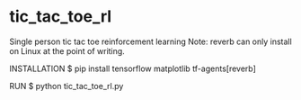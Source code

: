 # tic_tac_toe_rl
Single person tic tac toe reinforcement learning
Note: reverb can only install on Linux at the point of writing.

INSTALLATION
$ pip install tensorflow matplotlib tf-agents[reverb]

RUN
$ python tic_tac_toe_rl.py
